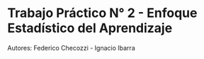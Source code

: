 # Trabajo Práctico N° 2 - Enfoque Estadístico del Aprendizaje

Autores: Federico Checozzi - Ignacio Ibarra